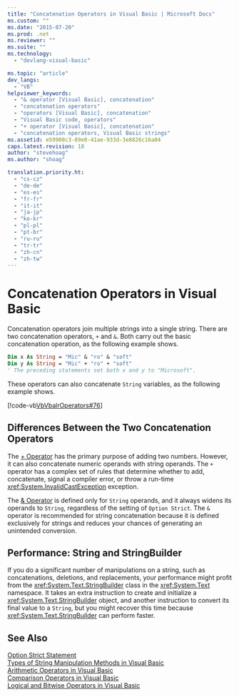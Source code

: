 ```yaml
---
title: "Concatenation Operators in Visual Basic | Microsoft Docs"
ms.custom: ""
ms.date: "2015-07-20"
ms.prod: .net
ms.reviewer: ""
ms.suite: ""
ms.technology: 
  - "devlang-visual-basic"

ms.topic: "article"
dev_langs: 
  - "VB"
helpviewer_keywords: 
  - "& operator [Visual Basic], concatenation"
  - "concatenation operators"
  - "operators [Visual Basic], concatenation"
  - "Visual Basic code, operators"
  - "+ operator [Visual Basic], concatenation"
  - "concatenation operators, Visual Basic strings"
ms.assetid: e59908c3-89e0-41ae-933d-3e8826c16a04
caps.latest.revision: 18
author: "stevehoag"
ms.author: "shoag"

translation.priority.ht: 
  - "cs-cz"
  - "de-de"
  - "es-es"
  - "fr-fr"
  - "it-it"
  - "ja-jp"
  - "ko-kr"
  - "pl-pl"
  - "pt-br"
  - "ru-ru"
  - "tr-tr"
  - "zh-cn"
  - "zh-tw"
---
```

# Concatenation Operators in Visual Basic
Concatenation operators join multiple strings into a single string. There are two concatenation operators, `+` and `&`. Both carry out the basic concatenation operation, as the following example shows.  
  
```vb
Dim x As String = "Mic" & "ro" & "soft" 
Dim y As String = "Mic" + "ro" + "soft" 
' The preceding statements set both x and y to "Microsoft".
```  
  
 These operators can also concatenate `String` variables, as the following example shows.  
  
 [!code-vb[VbVbalrOperators#76](../../../../visual-basic/language-reference/operators/codesnippet/VisualBasic/concatenation-operators_1.vb)]  
  
## Differences Between the Two Concatenation Operators  
 The [+ Operator](../../../../visual-basic/language-reference/operators/addition-operator.md) has the primary purpose of adding two numbers. However, it can also concatenate numeric operands with string operands. The `+` operator has a complex set of rules that determine whether to add, concatenate, signal a compiler error, or throw a run-time <xref:System.InvalidCastException> exception.  
  
 The [& Operator](../../../../visual-basic/language-reference/operators/concatenation-operator.md) is defined only for `String` operands, and it always widens its operands to `String`, regardless of the setting of `Option Strict`. The `&` operator is recommended for string concatenation because it is defined exclusively for strings and reduces your chances of generating an unintended conversion.  
  
## Performance: String and StringBuilder  
 If you do a significant number of manipulations on a string, such as concatenations, deletions, and replacements, your performance might profit from the <xref:System.Text.StringBuilder> class in the <xref:System.Text> namespace. It takes an extra instruction to create and initialize a <xref:System.Text.StringBuilder> object, and another instruction to convert its final value to a `String`, but you might recover this time because <xref:System.Text.StringBuilder> can perform faster.  
  
## See Also  
 [Option Strict Statement](../../../../visual-basic/language-reference/statements/option-strict-statement.md)   
 [Types of String Manipulation Methods in Visual Basic](../../../../visual-basic/programming-guide/language-features/strings/types-of-string-manipulation-methods.md)   
 [Arithmetic Operators in Visual Basic](../../../../visual-basic/programming-guide/language-features/operators-and-expressions/arithmetic-operators.md)   
 [Comparison Operators in Visual Basic](../../../../visual-basic/programming-guide/language-features/operators-and-expressions/comparison-operators.md)   
 [Logical and Bitwise Operators in Visual Basic](../../../../visual-basic/programming-guide/language-features/operators-and-expressions/logical-and-bitwise-operators.md)